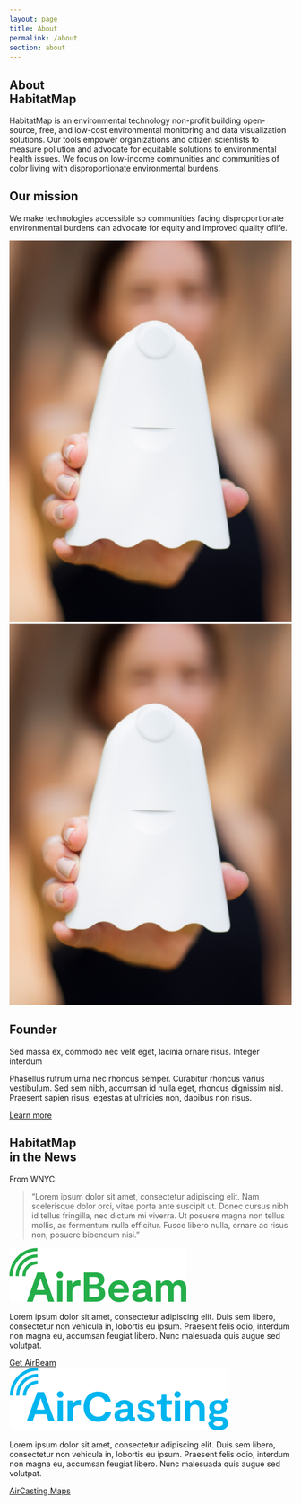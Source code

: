```yaml
---
layout: page
title: About
permalink: /about
section: about
---
```

<section class="panel panel--about-intro u--bg-teal">
  <div class="split--50 split--padding-right">
    <h1 class="heading heading--large">
      About
      <br />
      HabitatMap
    </h1>
  </div>

  <div class="split--50 split--padding-left">
    <p class="heading heading--small">
      HabitatMap is an environmental technology non-profit building open-source, free, and low-cost environmental monitoring and data visualization solutions. Our tools empower organizations and citizen scientists to measure pollution and advocate for equitable solutions to environmental health issues. We focus on low-income communities and communities of color living with disproportionate environmental burdens.
    </p>
  </div>
</section>

<section class="img-full-width img-full-width--about"></section>

<section class="arc-background arc-background--left-teal-light arc-background--left-center u--vertical-padding">
  <div class="panel">
    <div class="split--60 split--padding-right">
      <h2 class="heading heading--capitilized">Our mission</h2>
      <p class="p--xlarge u--gray-text">
        We make technologies accessible so communities facing disproportionate environmental burdens can advocate for equity and improved quality&nbsp;oflife.
      </p>
    </div>
    <div class="split--40 split--padding-left u--align-right">
      <img class="img img--alternate-small" src="/assets/img/about-habitatmap-02.jpg" alt="Airbeam" />
    </div>
  </div>

  <div class="panel">
    <div class="split--60 split--padding-right split--order-secondary">
      <img class="img img--alternate-medium" src="/assets/img/about-habitatmap-02.jpg" alt="Airbeam" />
    </div>
    <div class="split--40 split--padding-left">
     <h2 class="heading heading--capitilized">Founder</h2>
     <p class="p--body heading heading--small">
      Sed massa ex, commodo nec velit eget, lacinia ornare risus. Integer interdum
     </p>
      <p class="p--body">
        Phasellus rutrum urna nec rhoncus semper. Curabitur rhoncus varius vestibulum. Sed sem nibh, accumsan id nulla eget, rhoncus dignissim nisl. Praesent sapien risus, egestas at ultricies non, dapibus non risus.
      </p>
      <a href="#" class="button">Learn more</a>
    </div>
  </div>
</section>

<section class="panel panel--quote u--bg-cyan arc-background arc-background--right-opacity-15 arc-background--right-bottom-quote">
  <div class="split--40">
    <h2 class="heading heading--medium">
      HabitatMap
      <br />
      in the News
    </h2>
  </div>
  <div class="split--60 quote">
    <p class="heading u--capitalized quote__heading">From WNYC:</p>
    <blockquote class="quote__body">
      “Lorem ipsum dolor sit amet, consectetur adipiscing elit. Nam scelerisque dolor orci, vitae porta ante suscipit ut. Donec cursus nibh id tellus fringilla, nec dictum mi viverra. Ut posuere magna non tellus mollis, ac fermentum nulla efficitur. Fusce libero nulla, ornare ac risus non, posuere bibendum nisi.”
    </blockquote>
  </div>
</section>

<section class="panel panel--big-padding">
  <div class="split--50 split--padding-right">
    <img class="logo logo--body" alt="Airbeam" src="/assets/img/svg/Airbeam-Logo-Body.svg" />
    <p class="p--body">
      Lorem ipsum dolor sit amet, consectetur adipiscing elit. Duis sem libero, consectetur non vehicula in, lobortis eu ipsum. Praesent felis odio, interdum non magna eu, accumsan feugiat libero. Nunc malesuada quis augue sed volutpat.
    </p>
    <a href="#" class="button button--hm">Get AirBeam</a>

  </div>
  <div class="split--50 split--padding-left">
    <img class="logo logo--body" alt="AirCasting" src="/assets/img/svg/AirCasting-Logo-Body.svg" />
    <p class="p--body">
      Lorem ipsum dolor sit amet, consectetur adipiscing elit. Duis sem libero, consectetur non vehicula in, lobortis eu ipsum. Praesent felis odio, interdum non magna eu, accumsan feugiat libero. Nunc malesuada quis augue sed volutpat.
    </p>
    <a href="#" class="button button--ac">AirCasting Maps</a>
  </div>
</section>

